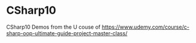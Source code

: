 # CSharp10
CSharp10 Demos from the U couse of 
https://www.udemy.com/course/c-sharp-oop-ultimate-guide-project-master-class/

